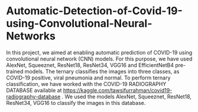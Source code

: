 # Automatic-Detection-of-Covid-19-using-Convolutional-Neural-Networks
In this project, we aimed at enabling automatic prediction of COVID-19 using convolutional neural network (CNN) models. For this purpose, we have used AlexNet, Squeeznet, ResNet18, ResNet34, VGG16 and EfficientNetB4 pre- trained models. The ternary classifies the images into three classes, as COVID-19 positive, viral pneumonia and normal.
To perform ternary classification, we have worked with the COVID-19 RADIOGRAPHY DATABASE available at https://kaggle.com/tawsifurrahman/covid19-radiography-database . We used the models AlexNet, Squeeznet, ResNet18, ResNet34, VGG16 to classify the images in this database.
